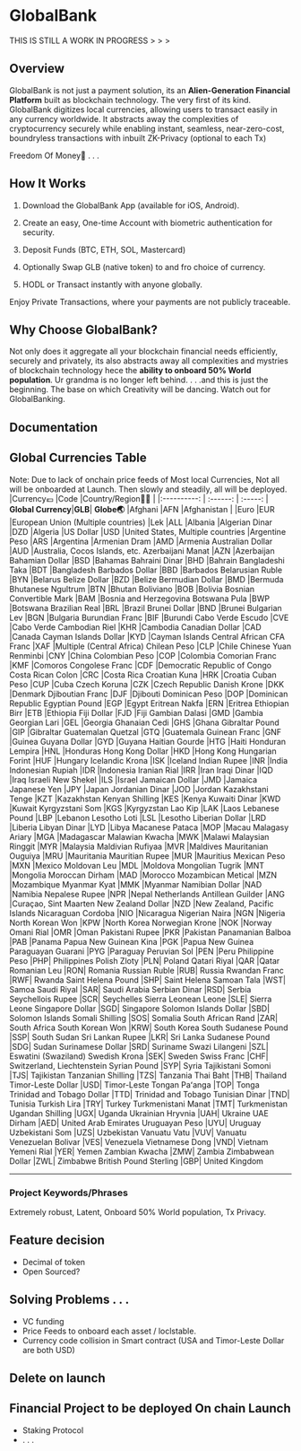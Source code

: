 # GlobalBank

THIS IS STILL A WORK IN PROGRESS > > >
## Overview

GlobalBank is not just a payment solution, its an **Alien-Generation Financial Platform** built as blockchain technology. 
The very first of its kind.
GlobalBank digitizes local currencies, allowing users to transact easily in any currency worldwide.
It abstracts away the complexities of cryptocurrency securely while enabling instant, seamless, near-zero-cost, boundryless transactions with inbuilt ZK-Privacy (optional to each Tx)


Freedom Of Money💸 . . .


## How It Works

1. Download the GlobalBank App (available for iOS, Android).

2. Create an easy, One-time Account with biometric authentication for security.

3. Deposit Funds (BTC, ETH, SOL, Mastercard)

4. Optionally Swap GLB (native token) to and fro choice of currency.

5. HODL or Transact instantly with anyone globally.

Enjoy Private Transactions, where your payments are not publicly traceable.


## Why Choose GlobalBank?
Not only does it aggregate all your blockchain financial needs efficiently, securely and privately, its also abstracts away all complexities and mystries of blockchain technology hece the **ability to onboard 50% World population**. Ur grandma is no longer left behind.
. . .and this is just the beginning. The base on which Creativity will be dancing. 
Watch out for GlobalBanking.

## Documentation

## Global Currencies Table
Note: Due to lack of onchain price feeds of Most local Currencies, Not all will be onboarded at Launch. Then slowly and steadily, all will be deployed.
|Currency💶	    |Code 	    |Country/Region🏳️‍🌈 |
|:----------:   | :------:  | :-----:        |
**Global Currency**|**GLB**| **Globe🌏**
|Afghani	    |AFN	    |Afghanistan    |
|Euro	        |EUR	|European Union (Multiple countries)
|Lek	        |ALL	|Albania
|Algerian Dinar	|DZD	|Algeria
|US Dollar	|USD	|United States, Multiple countries
|Argentine Peso	|ARS	|Argentina
|Armenian Dram	|AMD	|Armenia
Australian Dollar	|AUD	|Australia, Cocos Islands, etc.
Azerbaijani Manat	|AZN	|Azerbaijan
Bahamian Dollar	|BSD	|Bahamas
Bahraini Dinar	|BHD	|Bahrain
Bangladeshi Taka	|BDT	|Bangladesh
Barbados Dollar	|BBD	|Barbados
Belarusian Ruble	|BYN	|Belarus
Belize Dollar	|BZD	|Belize
Bermudian Dollar	|BMD	|Bermuda
Bhutanese Ngultrum	|BTN	|Bhutan
Boliviano	|BOB	|Bolivia
Bosnian Convertible Mark	|BAM	|Bosnia and Herzegovina
Botswana Pula	|BWP	|Botswana
Brazilian Real	|BRL	|Brazil
Brunei Dollar	|BND	|Brunei
Bulgarian Lev	|BGN	|Bulgaria
Burundian Franc	|BIF	|Burundi
Cabo Verde Escudo	|CVE	|Cabo Verde
Cambodian Riel	|KHR	|Cambodia
Canadian Dollar	|CAD	|Canada
Cayman Islands Dollar	|KYD	|Cayman Islands
Central African CFA Franc	|XAF	|Multiple (Central Africa)
Chilean Peso	|CLP	|Chile
Chinese Yuan Renminbi	|CNY	|China
Colombian Peso	|COP	|Colombia
Comorian Franc	|KMF	|Comoros
Congolese Franc	|CDF	|Democratic Republic of Congo
Costa Rican Colon	|CRC	|Costa Rica
Croatian Kuna	|HRK	|Croatia
Cuban Peso	|CUP	|Cuba
Czech Koruna	|CZK	|Czech Republic
Danish Krone	|DKK	|Denmark
Djiboutian Franc	|DJF	|Djibouti
Dominican Peso	|DOP	|Dominican Republic
Egyptian Pound	|EGP	|Egypt
Eritrean Nakfa	|ERN	|Eritrea
Ethiopian Birr	|ETB	|Ethiopia
Fiji Dollar	|FJD	|Fiji
Gambian Dalasi	|GMD	|Gambia
Georgian Lari	|GEL	|Georgia
Ghanaian Cedi	|GHS	|Ghana
Gibraltar Pound	|GIP	|Gibraltar
Guatemalan Quetzal	|GTQ	|Guatemala
Guinean Franc	|GNF	|Guinea
Guyana Dollar	|GYD	|Guyana
Haitian Gourde	|HTG	|Haiti
Honduran Lempira	|HNL	|Honduras
Hong Kong Dollar	|HKD	|Hong Kong
Hungarian Forint	|HUF	|Hungary
Icelandic Krona	|ISK	|Iceland
Indian Rupee	|INR	|India
Indonesian Rupiah	|IDR	|Indonesia
Iranian Rial	|IRR	|Iran
Iraqi Dinar	|IQD	|Iraq
Israeli New Shekel	|ILS	|Israel
Jamaican Dollar	|JMD	|Jamaica
Japanese Yen	|JPY	|Japan
Jordanian Dinar	|JOD	|Jordan
Kazakhstani Tenge	|KZT	|Kazakhstan
Kenyan Shilling	|KES	|Kenya
Kuwaiti Dinar	|KWD	|Kuwait
Kyrgyzstani Som	|KGS	|Kyrgyzstan
Lao Kip	|LAK	|Laos
Lebanese Pound	|LBP	|Lebanon
Lesotho Loti	|LSL	|Lesotho
Liberian Dollar	|LRD	|Liberia
Libyan Dinar	|LYD	|Libya
Macanese Pataca	|MOP	|Macau
Malagasy Ariary	|MGA	|Madagascar
Malawian Kwacha	|MWK	|Malawi
Malaysian Ringgit	|MYR	|Malaysia
Maldivian Rufiyaa	|MVR	|Maldives
Mauritanian Ouguiya	|MRU	|Mauritania
Mauritian Rupee	|MUR	|Mauritius
Mexican Peso	|MXN	|Mexico
Moldovan Leu	|MDL	|Moldova
Mongolian Tugrik	|MNT	|Mongolia
Moroccan Dirham	|MAD	|Morocco
Mozambican Metical	|MZN	|Mozambique
Myanmar Kyat	|MMK	|Myanmar
Namibian Dollar	|NAD	|Namibia
Nepalese Rupee	|NPR	|Nepal
Netherlands Antillean Guilder	|ANG	|Curaçao, Sint Maarten
New Zealand Dollar	|NZD	|New Zealand, Pacific Islands
Nicaraguan Cordoba	|NIO	|Nicaragua
Nigerian Naira	|NGN	|Nigeria
North Korean Won	|KPW	|North Korea
Norwegian Krone	|NOK	|Norway
Omani Rial	|OMR	|Oman
Pakistani Rupee	|PKR	|Pakistan
Panamanian Balboa	|PAB	|Panama
Papua New Guinean Kina	|PGK	|Papua New Guinea
Paraguayan Guarani	|PYG	|Paraguay
Peruvian Sol	|PEN	|Peru
Philippine Peso	|PHP|	Philippines
Polish Zloty	|PLN|	Poland
Qatari Riyal	|QAR	|Qatar
Romanian Leu	|RON|	Romania
Russian Ruble	|RUB|	Russia
Rwandan Franc	|RWF|	Rwanda
Saint Helena Pound	|SHP|	Saint Helena
Samoan Tala	|WST|	Samoa
Saudi Riyal	|SAR|	Saudi Arabia
Serbian Dinar	|RSD|	Serbia
Seychellois Rupee	|SCR|	Seychelles
Sierra Leonean Leone	|SLE|	Sierra Leone
Singapore Dollar	|SGD|	Singapore
Solomon Islands Dollar	|SBD|	Solomon Islands
Somali Shilling	|SOS|	Somalia
South African Rand	|ZAR|	South Africa
South Korean Won	|KRW|	South Korea
South Sudanese Pound	|SSP|	South Sudan
Sri Lankan Rupee	|LKR|	Sri Lanka
Sudanese Pound	|SDG|	Sudan
Surinamese Dollar	|SRD|	Suriname
Swazi Lilangeni	|SZL|	Eswatini (Swaziland)
Swedish Krona	|SEK|	Sweden
Swiss Franc	|CHF|	Switzerland, Liechtenstein
Syrian Pound	|SYP|	Syria
Tajikistani Somoni	|TJS|	Tajikistan
Tanzanian Shilling	|TZS|	Tanzania
Thai Baht	|THB|	Thailand
Timor-Leste Dollar	|USD|	Timor-Leste
Tongan Paʻanga	|TOP|	Tonga
Trinidad and Tobago Dollar	|TTD|	Trinidad and Tobago
Tunisian Dinar	|TND|	Tunisia
Turkish Lira	|TRY|	Turkey
Turkmenistani Manat	|TMT|	Turkmenistan
Ugandan Shilling	|UGX|	Uganda
Ukrainian Hryvnia	|UAH|	Ukraine
UAE Dirham	|AED|	United Arab Emirates
Uruguayan Peso	|UYU|	Uruguay
Uzbekistani Som	|UZS|	Uzbekistan
Vanuatu Vatu	|VUV|	Vanuatu
Venezuelan Bolivar	|VES|	Venezuela
Vietnamese Dong	|VND|	Vietnam
Yemeni Rial	|YER|	Yemen
Zambian Kwacha	|ZMW|	Zambia
Zimbabwean Dollar	|ZWL|	Zimbabwe
British Pound Sterling |GBP| United Kingdom


___
### Project Keywords/Phrases
Extremely robust, Latent, Onboard 50% World population, Tx Privacy.
## Feature decision
- Decimal of token
- Open Sourced?
## Solving Problems . . .
- VC funding
- Price Feeds to onboard each asset / loclstable.
- Currency code collision in Smart contract (USA and Timor-Leste Dollar are both USD)

## Delete on launch

## Financial Project to be deployed On chain Launch
- Staking Protocol
- . . .
